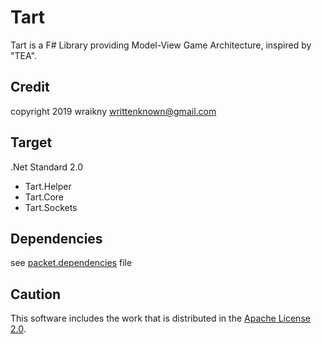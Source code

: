 # Tart
Tart is a F# Library providing Model-View Game Architecture, inspired by "TEA". 

## Credit
copyright 2019 wraikny
writtenknown@gmail.com

## Target
.Net Standard 2.0
* Tart.Helper
* Tart.Core
* Tart.Sockets

## Dependencies
see [packet.dependencies](/packet.dependencies) file  

## Caution
This software includes the work that is distributed in the [Apache License 2.0](http://www.apache.org/licenses/LICENSE-2.0).  